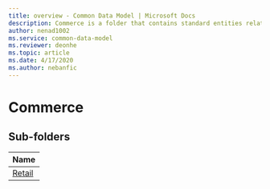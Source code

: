 ```yaml
---
title: overview - Common Data Model | Microsoft Docs
description: Commerce is a folder that contains standard entities related to the Common Data Model.
author: nenad1002
ms.service: common-data-model
ms.reviewer: deonhe
ms.topic: article
ms.date: 4/17/2020
ms.author: nebanfic
---
```


# Commerce


## Sub-folders

|Name|
|---|
|[Retail](Retail/overview.md)|



